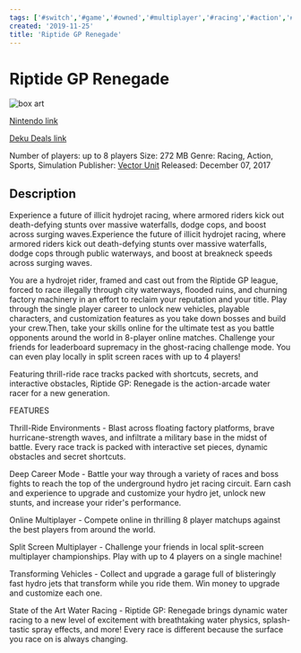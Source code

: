 ```yaml
---
tags: ['#switch','#game','#owned','#multiplayer','#racing','#action','#sports','#simulation']
created: '2019-11-25'
title: 'Riptide GP Renegade'
---
```

# Riptide GP Renegade

![box art](https://assets.nintendo.com/image/upload/c_pad,f_auto,h_613,q_auto,w_1089/ncom/en_US/games/switch/r/riptide-gp-renegade-switch/hero?v=2021042919)

[Nintendo link](https://www.nintendo.com/games/detail/riptide-gp-renegade-switch/)

[Deku Deals link](https://www.dekudeals.com/items/riptide-gp-renegade)

Number of players: up to 8 players
Size: 272 MB
Genre: Racing, Action, Sports, Simulation
Publisher: [Vector Unit](https://www.dekudeals.com/games?include[collection]=true&filter[publisher]=Vector+Unit)
Released: December 07, 2017

## Description

Experience a future of illicit hydrojet racing, where armored riders kick out death-defying stunts over massive waterfalls, dodge cops, and boost across surging waves.Experience the future of illicit hydrojet racing, where armored riders kick out death-defying stunts over massive waterfalls, dodge cops through public waterways, and boost at breakneck speeds across surging waves.

You are a hydrojet rider, framed and cast out from the Riptide GP league, forced to race illegally through city waterways, flooded ruins, and churning factory machinery in an effort to reclaim your reputation and your title.  Play through the single player career to unlock new vehicles, playable characters, and customization features as you take down bosses and build your crew.Then, take your skills online for the ultimate test as you battle opponents around the world in 8-player online matches.  Challenge your friends for leaderboard supremacy in the ghost-racing challenge mode. You can even play locally in split screen races with up to 4 players!

Featuring thrill-ride race tracks packed with shortcuts, secrets, and interactive obstacles, Riptide GP: Renegade is the action-arcade water racer for a new generation.


FEATURES

Thrill-Ride Environments - Blast across floating factory platforms, brave hurricane-strength waves, and infiltrate a military base in the midst of battle.  Every race track is packed with interactive set pieces, dynamic obstacles and secret shortcuts.

Deep Career Mode - Battle your way through a variety of races and boss fights to reach the top of the underground hydro jet racing circuit.  Earn cash and experience to upgrade and customize your hydro jet, unlock new stunts, and increase your rider's performance.

Online Multiplayer - Compete online in thrilling 8 player matchups against the best players from around the world.

Split Screen Multiplayer - Challenge your friends in local split-screen multiplayer championships.  Play with up to 4 players on a single machine!

Transforming Vehicles - Collect and upgrade a garage full of blisteringly fast hydro jets that transform while you ride them. Win money to upgrade and customize each one.

State of the Art Water Racing - Riptide GP: Renegade brings dynamic water racing to a new level of excitement with breathtaking water physics, splash-tastic spray effects, and more!   Every race is different because the surface you race on is always changing.
